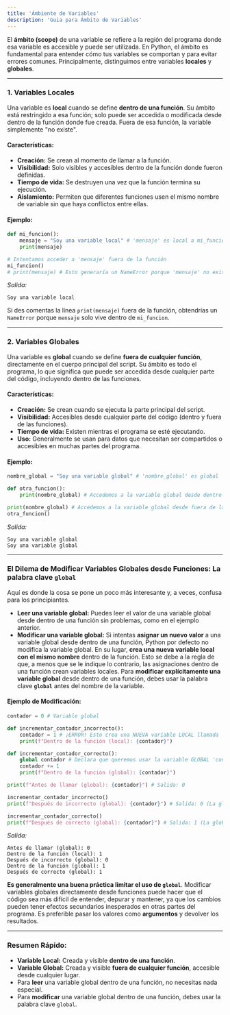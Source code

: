 ```yaml
---
title: 'Ámbiente de Variables'
description: 'Guia para Ámbito de Variables'
---
```


El **ámbito (scope)** de una variable se refiere a la región del programa donde esa variable es accesible y puede ser utilizada. En Python, el ámbito es fundamental para entender cómo tus variables se comportan y para evitar errores comunes. Principalmente, distinguimos entre variables **locales** y **globales**.

---
### 1. Variables Locales
Una variable es **local** cuando se define **dentro de una función**. Su ámbito está restringido a esa función; solo puede ser accedida o modificada desde dentro de la función donde fue creada. Fuera de esa función, la variable simplemente "no existe".
#### Características:
- **Creación:** Se crean al momento de llamar a la función.
- **Visibilidad:** Solo visibles y accesibles dentro de la función donde fueron definidas.
- **Tiempo de vida:** Se destruyen una vez que la función termina su ejecución.
- **Aislamiento:** Permiten que diferentes funciones usen el mismo nombre de variable sin que haya conflictos entre ellas.
#### Ejemplo:
```python
def mi_funcion():
    mensaje = "Soy una variable local" # 'mensaje' es local a mi_funcion
    print(mensaje)

# Intentamos acceder a 'mensaje' fuera de la función
mi_funcion()
# print(mensaje) # Esto generaría un NameError porque 'mensaje' no existe aquí
```
_Salida:_
```
Soy una variable local
```
Si des comentas la línea `print(mensaje)` fuera de la función, obtendrías un `NameError` porque `mensaje` solo vive dentro de `mi_funcion`.

---
### 2. Variables Globales
Una variable es **global** cuando se define **fuera de cualquier función**, directamente en el cuerpo principal del script. Su ámbito es todo el programa, lo que significa que puede ser accedida desde cualquier parte del código, incluyendo dentro de las funciones.
#### Características:
- **Creación:** Se crean cuando se ejecuta la parte principal del script.
- **Visibilidad:** Accesibles desde cualquier parte del código (dentro y fuera de las funciones).
- **Tiempo de vida:** Existen mientras el programa se esté ejecutando.
- **Uso:** Generalmente se usan para datos que necesitan ser compartidos o accesibles en muchas partes del programa.
#### Ejemplo:
```python
nombre_global = "Soy una variable global" # 'nombre_global' es global

def otra_funcion():
    print(nombre_global) # Accedemos a la variable global desde dentro de la función

print(nombre_global) # Accedemos a la variable global desde fuera de la función
otra_funcion()
```
_Salida:_
```
Soy una variable global
Soy una variable global
```
---
### El Dilema de Modificar Variables Globales desde Funciones: La palabra clave `global`
Aquí es donde la cosa se pone un poco más interesante y, a veces, confusa para los principiantes.
- **Leer una variable global:** Puedes leer el valor de una variable global desde dentro de una función sin problemas, como en el ejemplo anterior.
- **Modificar una variable global:** Si intentas **asignar un nuevo valor** a una variable global desde dentro de una función, Python por defecto no modifica la variable global. En su lugar, **crea una nueva variable local con el mismo nombre** dentro de la función. Esto se debe a la regla de que, a menos que se le indique lo contrario, las asignaciones dentro de una función crean variables locales.
Para **modificar explícitamente una variable global** desde dentro de una función, debes usar la palabra clave **`global`** antes del nombre de la variable.
#### Ejemplo de Modificación:
```python
contador = 0 # Variable global

def incrementar_contador_incorrecto():
    contador = 1 # ¡ERROR! Esto crea una NUEVA variable LOCAL llamada 'contador'
    print(f"Dentro de la función (local): {contador}")

def incrementar_contador_correcto():
    global contador # Declara que queremos usar la variable GLOBAL 'contador'
    contador += 1
    print(f"Dentro de la función (global): {contador}")

print(f"Antes de llamar (global): {contador}") # Salida: 0

incrementar_contador_incorrecto()
print(f"Después de incorrecto (global): {contador}") # Salida: 0 (La global no cambió)

incrementar_contador_correcto()
print(f"Después de correcto (global): {contador}") # Salida: 1 (La global sí cambió)
```
_Salida:_
```
Antes de llamar (global): 0
Dentro de la función (local): 1
Después de incorrecto (global): 0
Dentro de la función (global): 1
Después de correcto (global): 1
```
**Es generalmente una buena práctica limitar el uso de `global`**. Modificar variables globales directamente desde funciones puede hacer que el código sea más difícil de entender, depurar y mantener, ya que los cambios pueden tener efectos secundarios inesperados en otras partes del programa. Es preferible pasar los valores como **argumentos** y devolver los resultados.

---
### Resumen Rápido:
- **Variable Local:** Creada y visible **dentro de una función**.
- **Variable Global:** Creada y visible **fuera de cualquier función**, accesible desde cualquier lugar.
- Para **leer** una variable global dentro de una función, no necesitas nada especial.
- Para **modificar** una variable global dentro de una función, debes usar la palabra clave `global`.